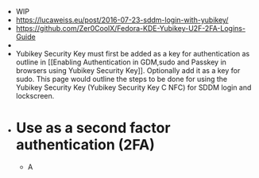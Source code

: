 - WIP
- https://lucaweiss.eu/post/2016-07-23-sddm-login-with-yubikey/
- https://github.com/Zer0CoolX/Fedora-KDE-Yubikey-U2F-2FA-Logins-Guide
-
- Yubikey Security Key must first be added as a key for authentication as outline in [[Enabling Authentication in GDM,sudo and Passkey in browsers using Yubikey Security Key]]. Optionally add it as a key for sudo. This page would outline the steps to be done for using the Yubikey Security Key (Yubikey Security Key C NFC) for SDDM login and lockscreen.
- # Use as a second factor authentication (2FA)
	- A